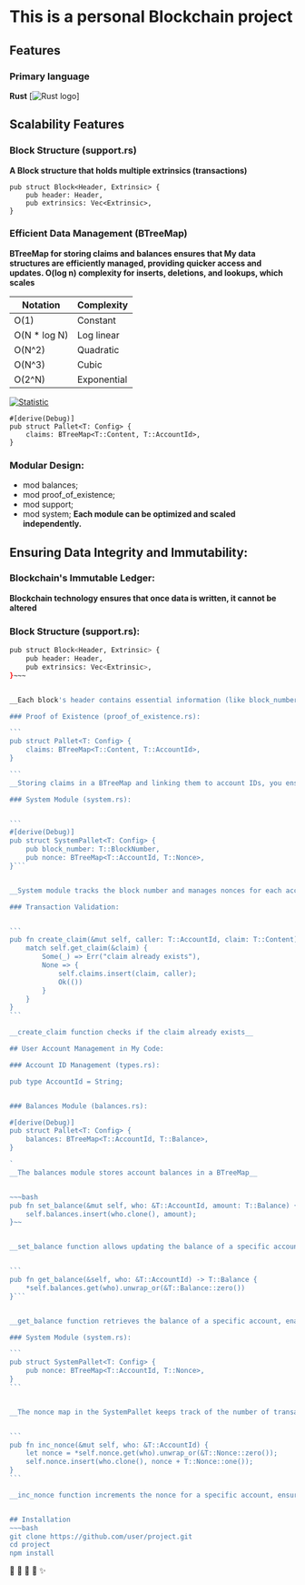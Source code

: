 # This is a personal Blockchain project
## Features
### Primary language 
__Rust__ [![Rust logo](https://th.bing.com/th/id/OIP.pnTN1j0W6CEtmtji83uENQHaE8?rs=1&pid=ImgDetMain/150)]

## Scalability Features
### Block Structure (support.rs)
__A Block structure that holds multiple extrinsics (transactions)__

```
pub struct Block<Header, Extrinsic> {
    pub header: Header,
    pub extrinsics: Vec<Extrinsic>,
}
```

### Efficient Data Management (BTreeMap)
__BTreeMap for storing claims and balances ensures that My data structures are efficiently managed, providing quicker access and updates. O(log n) complexity for inserts, deletions, and lookups, which scales__

| Notation   | Complexity   |
|------------|--------------|
| O(1)       | Constant     |
| O(N * log N) | Log linear  |
| O(N^2)     | Quadratic    |
| O(N^3)     | Cubic        |
| O(2^N)     | Exponential  |


[![Statistic](https://media.geeksforgeeks.org/wp-content/cdn-uploads/20220812122843/Logarithmic-time-complexity-blog-1.jpg)](https://media.geeksforgeeks.org/wp-content/cdn-uploads/20220812122843/Logarithmic-time-complexity-blog-1.jpg)



```
#[derive(Debug)]
pub struct Pallet<T: Config> {
    claims: BTreeMap<T::Content, T::AccountId>,
}
```

### Modular Design:
- mod balances;
- mod proof_of_existence;
- mod support;
- mod system;
__Each module can be optimized and scaled independently.__

## Ensuring Data Integrity and Immutability:

### Blockchain's Immutable Ledger:
__Blockchain technology ensures that once data is written, it cannot be altered__

### Block Structure (support.rs):

~~~bash
pub struct Block<Header, Extrinsic> {
    pub header: Header,
    pub extrinsics: Vec<Extrinsic>,
}~~~


__Each block's header contains essential information (like block_number), and the block itself holds multiple transactions (extrinsics)__

### Proof of Existence (proof_of_existence.rs):

```
pub struct Pallet<T: Config> {
    claims: BTreeMap<T::Content, T::AccountId>,
}

```
__Storing claims in a BTreeMap and linking them to account IDs, you ensure that each claim is uniquely associated with its creator__

### System Module (system.rs):


```
#[derive(Debug)]
pub struct SystemPallet<T: Config> {
    pub block_number: T::BlockNumber,
    pub nonce: BTreeMap<T::AccountId, T::Nonce>,
}```


__System module tracks the block number and manages nonces for each account, ensuring that each transaction is unique and ordered, which helps prevent double-spending and maintains data integrity__

### Transaction Validation:


``` 
pub fn create_claim(&mut self, caller: T::AccountId, claim: T::Content) -> DispatchResult {
    match self.get_claim(&claim) {
        Some(_) => Err("claim already exists"),
        None => {
            self.claims.insert(claim, caller);
            Ok(())
        }
    }
}
```

__create_claim function checks if the claim already exists__

## User Account Management in My Code:

### Account ID Management (types.rs):

pub type AccountId = String;


### Balances Module (balances.rs):

#[derive(Debug)]
pub struct Pallet<T: Config> {
    balances: BTreeMap<T::AccountId, T::Balance>,
}

`
__The balances module stores account balances in a BTreeMap__


~~~bash
pub fn set_balance(&mut self, who: &T::AccountId, amount: T::Balance) {
    self.balances.insert(who.clone(), amount);
}~~


__set_balance function allows updating the balance of a specific account.__


```
pub fn get_balance(&self, who: &T::AccountId) -> T::Balance {
    *self.balances.get(who).unwrap_or(&T::Balance::zero())
}```


__get_balance function retrieves the balance of a specific account, enabling the system to track account balances accurately__

### System Module (system.rs):

```
pub struct SystemPallet<T: Config> {
    pub nonce: BTreeMap<T::AccountId, T::Nonce>,
}
```


__The nonce map in the SystemPallet keeps track of the number of transactions sent by each account__


```
pub fn inc_nonce(&mut self, who: &T::AccountId) {
    let nonce = *self.nonce.get(who).unwrap_or(&T::Nonce::zero());
    self.nonce.insert(who.clone(), nonce + T::Nonce::one());
}
```

__inc_nonce function increments the nonce for a specific account, ensuring that each transaction is processed uniquely and sequentially__


## Installation
~~~bash
git clone https://github.com/user/project.git
cd project
npm install
~~~
:rocket:
:tada: 
:bug:
:memo: 
:sparkles:
